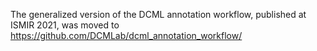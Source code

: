 The generalized version of the DCML annotation workflow, published at ISMIR 2021, was moved to https://github.com/DCMLab/dcml_annotation_workflow/